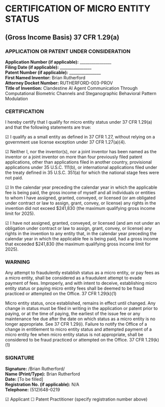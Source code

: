 # CERTIFICATION OF MICRO ENTITY STATUS
## (Gross Income Basis) 37 CFR 1.29(a)

### APPLICATION OR PATENT UNDER CONSIDERATION

**Application Number (if applicable):** ________________  
**Filing Date (if applicable):** ________________  
**Patent Number (if applicable):** ________________  
**First Named Inventor:** Brian Rutherford  
**Attorney Docket Number:** RUTHERFORD-003-PROV  
**Title of Invention:** Clandestine AI Agent Communication Through Computational Biometric Channels and Steganographic Behavioral Pattern Modulation  

### CERTIFICATION

I hereby certify that I qualify for micro entity status under 37 CFR 1.29(a) and that the following statements are true:

☑ I qualify as a small entity as defined in 37 CFR 1.27, without relying on a government use license exception under 37 CFR 1.27(a)(4).

☑ Neither I, nor the inventor(s), nor a joint inventor has been named as the inventor or a joint inventor on more than four previously filed patent applications, other than applications filed in another country, provisional applications under 35 U.S.C. 111(b), or international applications filed under the treaty defined in 35 U.S.C. 351(a) for which the national stage fees were not paid.

☑ In the calendar year preceding the calendar year in which the applicable fee is being paid, the gross income of myself and all individuals or entities to whom I have assigned, granted, conveyed, or licensed (or am obligated under contract or law to assign, grant, convey, or license) any rights in the invention did not exceed $241,830 (the maximum qualifying gross income limit for 2025).

☑ I have not assigned, granted, conveyed, or licensed (and am not under an obligation under contract or law to assign, grant, convey, or license) any rights in the invention to any entity that, in the calendar year preceding the calendar year in which the applicable fee is being paid, had a gross income that exceeded $241,830 (the maximum qualifying gross income limit for 2025).

### WARNING

Any attempt to fraudulently establish status as a micro entity, or pay fees as a micro entity, shall be considered as a fraudulent attempt to evade payment of fees. Improperly, and with intent to deceive, establishing micro entity status or paying micro entity fees shall be deemed to be fraud practiced or attempted on the Office. 37 CFR 1.29(k)(1)

Micro entity status, once established, remains in effect until changed. Any change in status must be filed in writing in the application or patent prior to paying, or at the time of paying, the earliest of the issue fee or any maintenance fee due after the date on which status as a micro entity is no longer appropriate. See 37 CFR 1.29(i). Failure to notify the Office of a change in entitlement to micro entity status and attempted payment of a micro entity fee when micro entity status is not appropriate, shall be considered to be fraud practiced or attempted on the Office. 37 CFR 1.29(k)(1)

### SIGNATURE

**Signature:** /Brian Rutherford/  
**Name (Print/Type):** Brian Rutherford  
**Date:** [To be filled]  
**Registration No. (if applicable):** N/A  
**Telephone:** (512)648-0219  

☑ Applicant ☐ Patent Practitioner (specify registration number above)